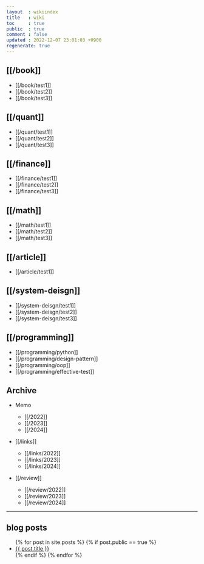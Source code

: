 ```yaml
---
layout  : wikiindex
title   : wiki
toc     : true
public  : true
comment : false
updated : 2022-12-07 23:01:03 +0900
regenerate: true
---
```


## [[/book]]

* [[/book/test1]]
* [[/book/test2]]
* [[/book/test3]]

## [[/quant]]

* [[/quant/test1]]
* [[/quant/test2]]
* [[/quant/test3]]

## [[/finance]]

* [[/finance/test1]]
* [[/finance/test2]]
* [[/finance/test3]]

## [[/math]]

* [[/math/test1]]
* [[/math/test2]]
* [[/math/test3]]

## [[/article]]

* [[/article/test1]]

## [[/system-deisgn]]

* [[/system-deisgn/test1]]
* [[/system-deisgn/test2]]
* [[/system-deisgn/test3]]

## [[/programming]]

* [[/programming/python]]
* [[/programming/design-pattern]]
* [[/programming/oop]]
* [[/programming/effective-test]]

## Archive

* Memo
    * [[/2022]]
    * [[/2023]]
    * [[/2024]]

* [[/links]]
    * [[/links/2022]]
    * [[/links/2023]]
    * [[/links/2024]]

* [[/review]]
    * [[/review/2022]]
    * [[/review/2023]]
    * [[/review/2024]]

---

## blog posts
<div>
    <ul>
{% for post in site.posts %}
    {% if post.public == true %}
        <li>
            <a class="post-link" href="{{ post.url | prepend: site.baseurl }}">
                {{ post.title }}
            </a>
        </li>
    {% endif %}
{% endfor %}
    </ul>
</div>

